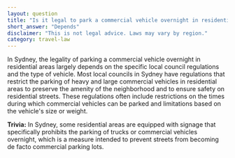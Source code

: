 ```yaml
---
layout: question
title: "Is it legal to park a commercial vehicle overnight in residential areas of Sydney?"
short_answer: "Depends"
disclaimer: "This is not legal advice. Laws may vary by region."
category: travel-law
---
```

In Sydney, the legality of parking a commercial vehicle overnight in residential areas largely depends on the specific local council regulations and the type of vehicle. Most local councils in Sydney have regulations that restrict the parking of heavy and large commercial vehicles in residential areas to preserve the amenity of the neighborhood and to ensure safety on residential streets. These regulations often include restrictions on the times during which commercial vehicles can be parked and limitations based on the vehicle's size or weight.

**Trivia:** In Sydney, some residential areas are equipped with signage that specifically prohibits the parking of trucks or commercial vehicles overnight, which is a measure intended to prevent streets from becoming de facto commercial parking lots.
